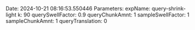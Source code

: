 Date: 2024-10-21 08:16:53.550446
Parameters:
	expName: query-shrink-light
	k: 90
	querySwellFactor: 0.9
	queryChunkAmnt: 1
	sampleSwellFactor: 1
	sampleChunkAmnt: 1
	queryTranslation: 0
